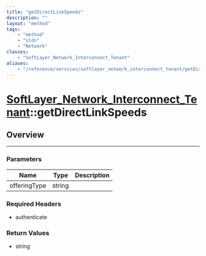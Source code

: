```yaml
---
title: "getDirectLinkSpeeds"
description: ""
layout: "method"
tags:
    - "method"
    - "sldn"
    - "Network"
classes:
    - "SoftLayer_Network_Interconnect_Tenant"
aliases:
    - "/reference/services/softlayer_network_interconnect_tenant/getDirectLinkSpeeds"
---
```

# [SoftLayer_Network_Interconnect_Tenant](/reference/services/SoftLayer_Network_Interconnect_Tenant)::getDirectLinkSpeeds




## Overview 


-----

### Parameters 
|Name | Type | Description |
| --- | --- | --- |
|offeringType| string| |


### Required Headers
* authenticate


### Return Values
* string




